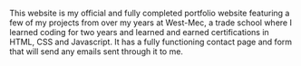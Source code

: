 This website is my official and fully completed portfolio website featuring a few of my projects from over my years at West-Mec, a trade school where I learned coding for two years and learned and earned certifications in HTML, CSS and Javascript. It has a fully functioning contact page and form that will send any emails sent through it to me.
